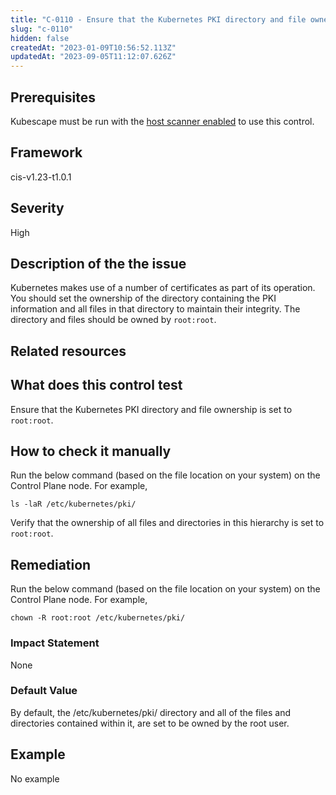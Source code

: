 ```yaml
---
title: "C-0110 - Ensure that the Kubernetes PKI directory and file ownership is set to root:root"
slug: "c-0110"
hidden: false
createdAt: "2023-01-09T10:56:52.113Z"
updatedAt: "2023-09-05T11:12:07.626Z"
---
```

## Prerequisites
Kubescape must be run with the [host scanner enabled](../scanning.md#the-host-scanner) to use this control.
## Framework
cis-v1.23-t1.0.1
## Severity
High
## Description of the the issue
Kubernetes makes use of a number of certificates as part of its operation. You should set the ownership of the directory containing the PKI information and all files in that directory to maintain their integrity. The directory and files should be owned by `root:root`.
## Related resources

## What does this control test
Ensure that the Kubernetes PKI directory and file ownership is set to `root:root`.
## How to check it manually
Run the below command (based on the file location on your system) on the Control Plane node. For example,

 
```
ls -laR /etc/kubernetes/pki/

```
 Verify that the ownership of all files and directories in this hierarchy is set to `root:root`.
## Remediation
Run the below command (based on the file location on your system) on the Control Plane node. For example,

 
```
chown -R root:root /etc/kubernetes/pki/

```
### Impact Statement
None
### Default Value
By default, the /etc/kubernetes/pki/ directory and all of the files and directories contained within it, are set to be owned by the root user.
## Example
No example